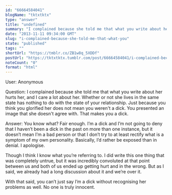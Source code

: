 ```yaml
---
id: "66664584041"
blogName: "tktxtktx"
type: "answer"
title: "undefined"
summary: "I complained because she told me that what you write about her hurts her, and I care a lot about her. Whether or not she lives..."
date: "2013-11-11 09:34:00 GMT"
slug: "i-complained-because-she-told-me-that-what-you"
state: "published"
tags: ""
shortUrl: "https://tmblr.co/ZB1w8q_5XDDf"
postUrl: "https://tktxtktx.tumblr.com/post/66664584041/i-complained-because-she-told-me-that-what-you"
noteCount: "0"
format: "html"
---
```


User: Anonymous

Question: I complained because she told me that what you write about her hurts her, and I care a lot about her. Whether or not she lives in the same state has nothing to do with the state of your relationship. Just because you think you glorified her does not mean you weren't a dick. You presented an image that she doesn't agree with. That makes you a dick.

Answer: You know what? Fair enough. I’m a dick and I’m not going to deny that I haven’t been a dick in the past on more than one instance, but it doesn’t mean I’m a bad person or that I don’t try to at least rectify what is a symptom of my own personality. Basically, I’d rather be exposed than in denial. I apologise. 

Though I think I know what you’re referring to. I did write this one thing that was completely untrue, but it was incredibly convoluted at that point between us and both of us ended up getting hurt and in the wrong. But as I said, we already had a long discussion about it and we’re over it. 

With that said, you can’t just say I’m a dick without recognising her problems as well. No one is truly innocent.

